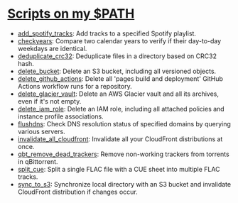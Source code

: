 # [Scripts on my $PATH](https://github.com/ivystopia/ivystopia.github.io/tree/main/scripts/files/)

- [add_spotify_tracks](https://github.com/ivystopia/ivystopia.github.io/blob/main/scripts/files/add_spotify_tracks): Add tracks to a specified Spotify playlist.
- [checkyears](https://github.com/ivystopia/ivystopia.github.io/blob/main/scripts/files/checkyears): Compare two calendar years to verify if their day-to-day weekdays are identical.
- [deduplicate_crc32](https://github.com/ivystopia/ivystopia.github.io/blob/main/scripts/files/deduplicate_crc32): Deduplicate files in a directory based on CRC32 hash.
- [delete_bucket](https://github.com/ivystopia/ivystopia.github.io/blob/main/scripts/files/delete_bucket): Delete an S3 bucket, including all versioned objects.
- [delete_github_actions](https://github.com/ivystopia/ivystopia.github.io/blob/main/scripts/files/delete_github_actions): Delete all 'pages build and deployment' GitHub Actions workflow runs for a repository.
- [delete_glacier_vault](https://github.com/ivystopia/ivystopia.github.io/blob/main/scripts/files/delete_glacier_vault): Delete an AWS Glacier vault and all its archives, even if it's not empty.
- [delete_iam_role](https://github.com/ivystopia/ivystopia.github.io/blob/main/scripts/files/delete_iam_role): Delete an IAM role, including all attached policies and instance profile associations.
- [flushdns](https://github.com/ivystopia/ivystopia.github.io/blob/main/scripts/files/flushdns): Check DNS resolution status of specified domains by querying various servers.
- [invalidate_all_cloudfront](https://github.com/ivystopia/ivystopia.github.io/blob/main/scripts/files/invalidate_all_cloudfront): Invalidate all your CloudFront distributions at once.
- [qbt_remove_dead_trackers](https://github.com/ivystopia/ivystopia.github.io/blob/main/scripts/files/qbt_remove_dead_trackers): Remove non-working trackers from torrents in qBittorrent.
- [split_cue](https://github.com/ivystopia/ivystopia.github.io/blob/main/scripts/files/split_cue): Split a single FLAC file with a CUE sheet into multiple FLAC tracks.
- [sync_to_s3](https://github.com/ivystopia/ivystopia.github.io/blob/main/scripts/files/sync_to_s3): Synchronize local directory with an S3 bucket and invalidate CloudFront distribution if changes occur.
